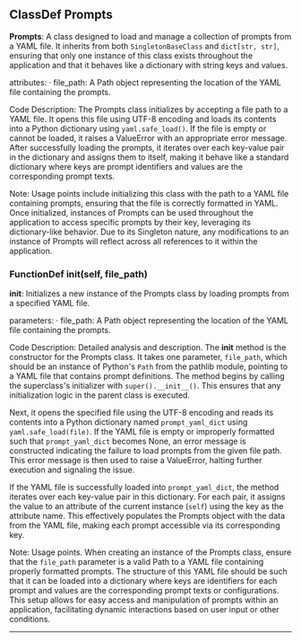 ## ClassDef Prompts
**Prompts**: A class designed to load and manage a collection of prompts from a YAML file. It inherits from both `SingletonBaseClass` and `dict[str, str]`, ensuring that only one instance of this class exists throughout the application and that it behaves like a dictionary with string keys and values.

attributes:
· file_path: A Path object representing the location of the YAML file containing the prompts.

Code Description: The Prompts class initializes by accepting a file path to a YAML file. It opens this file using UTF-8 encoding and loads its contents into a Python dictionary using `yaml.safe_load()`. If the file is empty or cannot be loaded, it raises a ValueError with an appropriate error message. After successfully loading the prompts, it iterates over each key-value pair in the dictionary and assigns them to itself, making it behave like a standard dictionary where keys are prompt identifiers and values are the corresponding prompt texts.

Note: Usage points include initializing this class with the path to a YAML file containing prompts, ensuring that the file is correctly formatted in YAML. Once initialized, instances of Prompts can be used throughout the application to access specific prompts by their key, leveraging its dictionary-like behavior. Due to its Singleton nature, any modifications to an instance of Prompts will reflect across all references to it within the application.
### FunctionDef __init__(self, file_path)
**__init__**: Initializes a new instance of the Prompts class by loading prompts from a specified YAML file.

parameters:
· file_path: A Path object representing the location of the YAML file containing the prompts.

Code Description: Detailed analysis and description.
The __init__ method is the constructor for the Prompts class. It takes one parameter, `file_path`, which should be an instance of Python's `Path` from the pathlib module, pointing to a YAML file that contains prompt definitions. The method begins by calling the superclass's initializer with `super().__init__()`. This ensures that any initialization logic in the parent class is executed.

Next, it opens the specified file using the UTF-8 encoding and reads its contents into a Python dictionary named `prompt_yaml_dict` using `yaml.safe_load(file)`. If the YAML file is empty or improperly formatted such that `prompt_yaml_dict` becomes None, an error message is constructed indicating the failure to load prompts from the given file path. This error message is then used to raise a ValueError, halting further execution and signaling the issue.

If the YAML file is successfully loaded into `prompt_yaml_dict`, the method iterates over each key-value pair in this dictionary. For each pair, it assigns the value to an attribute of the current instance (`self`) using the key as the attribute name. This effectively populates the Prompts object with the data from the YAML file, making each prompt accessible via its corresponding key.

Note: Usage points.
When creating an instance of the Prompts class, ensure that the `file_path` parameter is a valid Path to a YAML file containing properly formatted prompts. The structure of this YAML file should be such that it can be loaded into a dictionary where keys are identifiers for each prompt and values are the corresponding prompt texts or configurations. This setup allows for easy access and manipulation of prompts within an application, facilitating dynamic interactions based on user input or other conditions.
***
